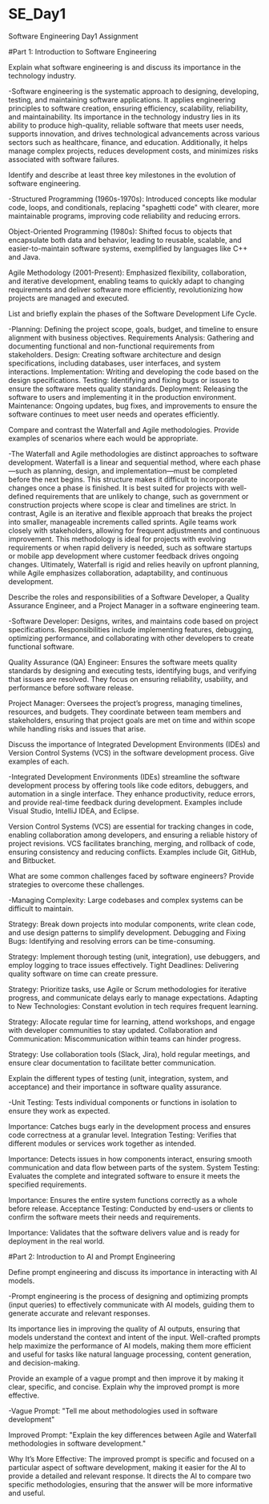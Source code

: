 # SE_Day1
Software Engineering Day1 Assignment

#Part 1: Introduction to Software Engineering

Explain what software engineering is and discuss its importance in the technology industry.

-Software engineering is the systematic approach to designing, developing, testing, and maintaining software applications. It applies engineering principles to software creation, ensuring efficiency, scalability, reliability, and maintainability. Its importance in the technology industry lies in its ability to produce high-quality, reliable software that meets user needs, supports innovation, and drives technological advancements across various sectors such as healthcare, finance, and education. Additionally, it helps manage complex projects, reduces development costs, and minimizes risks associated with software failures.


Identify and describe at least three key milestones in the evolution of software engineering.

-Structured Programming (1960s-1970s): Introduced concepts like modular code, loops, and conditionals, replacing "spaghetti code" with clearer, more maintainable programs, improving code reliability and reducing errors.

Object-Oriented Programming (1980s): Shifted focus to objects that encapsulate both data and behavior, leading to reusable, scalable, and easier-to-maintain software systems, exemplified by languages like C++ and Java.

Agile Methodology (2001-Present): Emphasized flexibility, collaboration, and iterative development, enabling teams to quickly adapt to changing requirements and deliver software more efficiently, revolutionizing how projects are managed and executed.


List and briefly explain the phases of the Software Development Life Cycle.

-Planning: Defining the project scope, goals, budget, and timeline to ensure alignment with business objectives.
Requirements Analysis: Gathering and documenting functional and non-functional requirements from stakeholders.
Design: Creating software architecture and design specifications, including databases, user interfaces, and system interactions.
Implementation: Writing and developing the code based on the design specifications.
Testing: Identifying and fixing bugs or issues to ensure the software meets quality standards.
Deployment: Releasing the software to users and implementing it in the production environment.
Maintenance: Ongoing updates, bug fixes, and improvements to ensure the software continues to meet user needs and operates efficiently.


Compare and contrast the Waterfall and Agile methodologies. Provide examples of scenarios where each would be appropriate.

-The Waterfall and Agile methodologies are distinct approaches to software development. Waterfall is a linear and sequential method, where each phase—such as planning, design, and implementation—must be completed before the next begins. This structure makes it difficult to incorporate changes once a phase is finished. It is best suited for projects with well-defined requirements that are unlikely to change, such as government or construction projects where scope is clear and timelines are strict. In contrast, Agile is an iterative and flexible approach that breaks the project into smaller, manageable increments called sprints. Agile teams work closely with stakeholders, allowing for frequent adjustments and continuous improvement. This methodology is ideal for projects with evolving requirements or when rapid delivery is needed, such as software startups or mobile app development where customer feedback drives ongoing changes. Ultimately, Waterfall is rigid and relies heavily on upfront planning, while Agile emphasizes collaboration, adaptability, and continuous development.


Describe the roles and responsibilities of a Software Developer, a Quality Assurance Engineer, and a Project Manager in a software engineering team.


-Software Developer: Designs, writes, and maintains code based on project specifications. Responsibilities include implementing features, debugging, optimizing performance, and collaborating with other developers to create functional software.

Quality Assurance (QA) Engineer: Ensures the software meets quality standards by designing and executing tests, identifying bugs, and verifying that issues are resolved. They focus on ensuring reliability, usability, and performance before software release.

Project Manager: Oversees the project’s progress, managing timelines, resources, and budgets. They coordinate between team members and stakeholders, ensuring that project goals are met on time and within scope while handling risks and issues that arise.


Discuss the importance of Integrated Development Environments (IDEs) and Version Control Systems (VCS) in the software development process. Give examples of each.

-Integrated Development Environments (IDEs) streamline the software development process by offering tools like code editors, debuggers, and automation in a single interface. They enhance productivity, reduce errors, and provide real-time feedback during development. Examples include Visual Studio, IntelliJ IDEA, and Eclipse.

Version Control Systems (VCS) are essential for tracking changes in code, enabling collaboration among developers, and ensuring a reliable history of project revisions. VCS facilitates branching, merging, and rollback of code, ensuring consistency and reducing conflicts. Examples include Git, GitHub, and Bitbucket.


What are some common challenges faced by software engineers? Provide strategies to overcome these challenges.

-Managing Complexity: Large codebases and complex systems can be difficult to maintain.

Strategy: Break down projects into modular components, write clean code, and use design patterns to simplify development.
Debugging and Fixing Bugs: Identifying and resolving errors can be time-consuming.

Strategy: Implement thorough testing (unit, integration), use debuggers, and employ logging to trace issues effectively.
Tight Deadlines: Delivering quality software on time can create pressure.

Strategy: Prioritize tasks, use Agile or Scrum methodologies for iterative progress, and communicate delays early to manage expectations.
Adapting to New Technologies: Constant evolution in tech requires frequent learning.

Strategy: Allocate regular time for learning, attend workshops, and engage with developer communities to stay updated.
Collaboration and Communication: Miscommunication within teams can hinder progress.

Strategy: Use collaboration tools (Slack, Jira), hold regular meetings, and ensure clear documentation to facilitate better communication.



Explain the different types of testing (unit, integration, system, and acceptance) and their importance in software quality assurance.

-Unit Testing: Tests individual components or functions in isolation to ensure they work as expected.

Importance: Catches bugs early in the development process and ensures code correctness at a granular level.
Integration Testing: Verifies that different modules or services work together as intended.

Importance: Detects issues in how components interact, ensuring smooth communication and data flow between parts of the system.
System Testing: Evaluates the complete and integrated software to ensure it meets the specified requirements.

Importance: Ensures the entire system functions correctly as a whole before release.
Acceptance Testing: Conducted by end-users or clients to confirm the software meets their needs and requirements.

Importance: Validates that the software delivers value and is ready for deployment in the real world.


#Part 2: Introduction to AI and Prompt Engineering


Define prompt engineering and discuss its importance in interacting with AI models.

-Prompt engineering is the process of designing and optimizing prompts (input queries) to effectively communicate with AI models, guiding them to generate accurate and relevant responses.

Its importance lies in improving the quality of AI outputs, ensuring that models understand the context and intent of the input. Well-crafted prompts help maximize the performance of AI models, making them more efficient and useful for tasks like natural language processing, content generation, and decision-making.


Provide an example of a vague prompt and then improve it by making it clear, specific, and concise. Explain why the improved prompt is more effective.

-Vague Prompt: "Tell me about methodologies used in software development"

Improved Prompt: "Explain the key differences between Agile and Waterfall methodologies in software development."

Why It’s More Effective: The improved prompt is specific and focused on a particular aspect of software development, making it easier for the AI to provide a detailed and relevant response. It directs the AI to compare two specific methodologies, ensuring that the answer will be more informative and useful.

